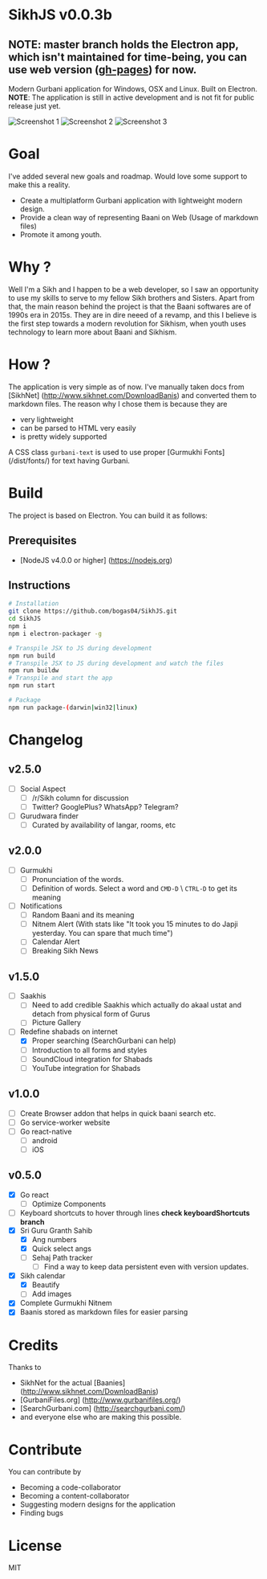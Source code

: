 SikhJS v0.0.3b
==

## NOTE: master branch holds the Electron app, which isn't maintained for time-being, you can use web version ([gh-pages](http://bogas04.github.io/SikhJS/)) for now.
Modern Gurbani application for Windows, OSX and Linux. Built on Electron.
**NOTE**: The application is still in active development and is not fit for public release just yet.

![Screenshot 1](assets/1.png)
![Screenshot 2](assets/2.png)
![Screenshot 3](assets/3.png)

Goal
==
I've added several new goals and roadmap. Would love some support to make this a reality.
* Create a multiplatform Gurbani application with lightweight modern design.
* Provide a clean way of representing Baani on Web (Usage of markdown files)
* Promote it among youth.

Why ?
==
Well I'm a Sikh and I happen to be a web developer, so I saw an opportunity to use my skills to serve to my fellow Sikh brothers and Sisters.
Apart from that, the main reason behind the project is that the Baani softwares are of 1990s era in 2015s.
They are in dire neeed of a revamp, and this I believe is the first step towards a modern revolution for Sikhism, when youth uses technology to
learn more about Baani and Sikhism.

How ?
==
The application is very simple as of now. I've manually taken docs from [SikhNet] (http://www.sikhnet.com/DownloadBanis)
and converted them to markdown files. The reason why I chose them is because they are
  * very lightweight
  * can be parsed to HTML very easily
  * is pretty widely supported

A CSS class `gurbani-text` is used to use proper [Gurmukhi Fonts] (/dist/fonts/) for text having Gurbani.

Build
==
The project is based on Electron. You can build it as follows:

## Prerequisites
  * [NodeJS v4.0.0 or higher] (https://nodejs.org)

## Instructions
```bash
# Installation
git clone https://github.com/bogas04/SikhJS.git
cd SikhJS
npm i
npm i electron-packager -g

# Transpile JSX to JS during development
npm run build
# Transpile JSX to JS during development and watch the files
npm run buildw
# Transpile and start the app
npm run start

# Package
npm run package-(darwin|win32|linux)
```

Changelog
==
## v2.5.0
  - [ ] Social Aspect
    - [ ] /r/Sikh column for discussion
    - [ ] Twitter? GooglePlus? WhatsApp? Telegram?
  - [ ] Gurudwara finder
    - [ ] Curated by availability of langar, rooms, etc

## v2.0.0
  - [ ] Gurmukhi
    - [ ] Pronunciation of the words.
    - [ ] Definition of words. Select a word and `CMD-D` \ `CTRL-D` to get its meaning
  - [ ] Notifications
    - [ ] Random Baani and its meaning
    - [ ] Nitnem Alert (With stats like "It took you 15 minutes to do Japji yesterday. You can spare that much time")
    - [ ] Calendar Alert
    - [ ] Breaking Sikh News

## v1.5.0
  - [ ] Saakhis
    - [ ] Need to add credible Saakhis which actually do akaal ustat and detach from physical form of Gurus
    - [ ] Picture Gallery
  - [ ] Redefine shabads on internet
    - [x] Proper searching (SearchGurbani can help)
    - [ ] Introduction to all forms and styles
    - [ ] SoundCloud integration for Shabads
    - [ ] YouTube integration for Shabads

## v1.0.0
  - [ ] Create Browser addon that helps in quick baani search etc.
  - [ ] Go service-worker website
  - [ ] Go react-native
    - [ ] android
    - [ ] iOS 

## v0.5.0
  - [x] Go react
    - [ ] Optimize Components
  - [ ] Keyboard shortcuts to hover through lines **check keyboardShortcuts branch**
  - [x] Sri Guru Granth Sahib
    - [x] Ang numbers
    - [x] Quick select angs
    - [ ] Sehaj Path tracker
      - [ ] Find a way to keep data persistent even with version updates.
  - [x] Sikh calendar
    - [x] Beautify
    - [ ] Add images
  - [x] Complete Gurmukhi Nitnem
  - [x] Baanis stored as markdown files for easier parsing

Credits
==
Thanks to
* SikhNet for the actual [Baanies] (http://www.sikhnet.com/DownloadBanis)
* [GurbaniFiles.org] (http://www.gurbanifiles.org/)
* [SearchGurbani.com] (http://searchgurbani.com/)
* and everyone else who are making this possible.

Contribute
==
You can contribute by
* Becoming a code-collaborator
* Becoming a content-collaborator
* Suggesting modern designs for the application
* Finding bugs

License
==
MIT
